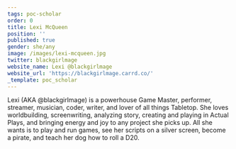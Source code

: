 ```yaml
---
tags: poc-scholar
order: 0
title: Lexi McQueen
position: ''
published: true
gender: she/any
image: /images/lexi-mcqueen.jpg
twitter: blackgirlmage
website_name: Lexi @blackgirlmage
website_url: 'https://blackgirlmage.carrd.co/'
_template: poc_scholar
---
```


Lexi (AKA @blackgirlmage) is a powerhouse Game Master, performer, streamer, musician, coder, writer, and lover of all things Tabletop. She loves worldbuilding, screenwriting, analyzing story, creating and playing in Actual Plays, and bringing energy and joy to any project she picks up. All she wants is to play and run games, see her scripts on a silver screen, become a pirate, and teach her dog how to roll a D20.
